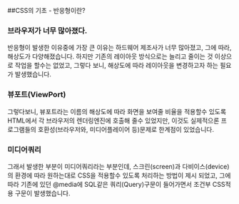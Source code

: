 ##CSS의 기초 - 반응형이란?

### 브라우저가 너무 많아졌다.
반응형이 발생한 이유중에 가장 큰 이유는 하드웨어 제조사가 너무 많아졌고,
그에 따라, 해상도가 다양해졌습니다. 하지만 기존의 레이아웃 방식으로는 늘리고 줄이는 것 이상으로 작업을 할수는 없었고,
그렇다 보니, 해상도에 따라 레이아웃을 변경하고자 하는 필요가 발생했습니다.

### 뷰포트(ViewPort)
그렇다보니, 뷰포트라는 이름의 해상도에 따라 화면을 보여줄 비율을 적용할수 있도록 HTML에서 각 브라우저의 렌더링엔진에
호출해 줄수 있었지만, 이것도 실제적으론 프로그램들의 호환성(브라우저와, 미디어플레이어 등)문제로 한계점이 있었습니다.

### 미디어쿼리
그래서 발생한 부분이 미디어쿼리라는 부분인데, 스크린(screen)과 다비이스(device)의 환경에 따라 원하는대로 CSS을 적용할수 있도록
처리하는 방법이 제시 되었고, 그에 따라 기존에 있던 @media에 SQL같은 쿼리(Query)구문이 들어가면서 조건부 CSS적용 구문이 발생했습니다.